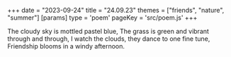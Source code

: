 +++
date = "2023-09-24"
title = "24.09.23"
themes = ["friends", "nature", "summer"]
[params]
  type = 'poem'
  pageKey = 'src/poem.js'
+++

The cloudy sky is mottled pastel blue,
The grass is green and vibrant through and through,
I watch the clouds, they dance to one fine tune,
Friendship blooms in a windy afternoon.
